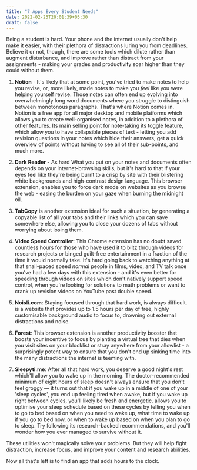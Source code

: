 ```yaml
---
title: "7 Apps Every Student Needs"
date: 2022-02-25T20:01:39+05:30
draft: false 
---
```


Being a student is hard. Your phone and the internet usually don't help make it easier, with their plethora of distractions luring you from deadlines. Believe it or not, though, there are some tools which dilute rather than augment disturbance, and improve rather than distract from your assignments - making your grades and productivity soar higher than they could without them.

1. **Notion** - It's likely that at some point, you've tried to make notes to help you revise, or, more likely, made notes to make you _feel_ like you were helping yourself revise. Those notes can often end up evolving into overwhelmingly long word documents where you struggle to distinguish between monotonous paragraphs. That's where Notion comes in. Notion is a free app for all major desktop and mobile platforms which allows you to create well-organised notes, in addition to a plethora of other features. Its main selling point for note-taking its toggle feature, which allow you to have collapsible pieces of text - letting you add revision questions in your notes which hide their answers, get a quick overview of points without having to see all of their sub-points, and much more.

2. **Dark Reader** - As hard What you put on your notes and documents often depends on your internet-browsing skills, but it's hard to that if your eyes feel like they're being burnt to a crisp by site with their blistering white backgrounds and high-contrast design language. This browser extension, enables you to force dark mode on websites as you browse the web - easing the burden on your gaze when burning the midnight oil.

3. **TabCopy** is another extension ideal for such a situation, by generating a copyable list of all your tabs and their links which you can save somewhere else, allowing you to close your dozens of tabs without worrying about losing them.

4. **Video Speed Controller**: This Chrome extension has no doubt saved countless hours for those who have used it to blitz through videos for research projects or binged guilt-free entertainment in a fraction of the time it would normally take. It's hard going back to watching anything at that snail-paced speed _normal_ people in films, video, and TV talk once you've had a few days with this extension - and it's even better for speeding through videos on sites which don't natively support speed control, when you're looking for solutions to math problems or want to crank up revision videos on YouTube past double speed.

5. **Noisli.com**: Staying focused through that hard work, is always difficult. is a website that provides up to 1.5 hours per day of free, highly customisable background audio to focus to, drowning out external distractions and noise.

6. **Forest**: This browser extension is another productivity booster that boosts your incentive to focus by planting a virtual tree that dies when you visit sites on your blocklist or stray anywhere from your allowlist - a surprisingly potent way to ensure that you don't end up sinking time into the many distractions the internet is teeming with.

7. **Sleepyti.me**: After all that hard work, you deserve a good night's rest which'll allow you to wake up in the morning. The doctor-recommended minimum of eight hours of sleep doesn't always ensure that you don't feel groggy — it turns out that if you wake up in a middle of one of your 'sleep cycles', you end up feeling tired when awake, but if you wake up right between cycles, you'll likely be fresh and energetic.  allows you to optimise your sleep schedule  based on these cycles by telling you when to go to bed based on when you need to wake up, what time to wake up if you go to bed now, or when to wake up based on when you plan to go to sleep. Try following its research-backed recommendations, and you'll wonder how you ever managed to survive without it.

These utilities won't magically solve your problems. But they will help fight distraction, increase focus, and improve your content and research abilities.

Now all that's left is to find an app that adds hours to the clock.

